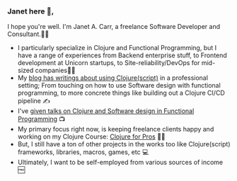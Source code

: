 ### Janet here 🚀,

I hope you're well. I'm Janet A. Carr, a freelance Software Developer and Consultant.👩‍💻

- I particularly specialize in Clojure and Functional Programming, but I have a range of experiences from Backend enterprise stuff, to Frontend development at Unicorn startups, to Site-reliability/DevOps for mid-sized companies👩‍💼
- My [blog has writings about using Clojure(script)](https://blog.janetacarr.com) in a professional setting; From touching on how to use Software design with functional programming, to more concrete things like building out a Clojure CI/CD pipeline ✍️
- I've [given talks on Clojure and Software design in Functional Programming](https://www.youtube.com/playlist?list=PLoAC1Qs8M-1Lhz8E7mOA0ntxLqARIhhhM) 📺
- My primary focus right now, is keeping freelance clients happy and working on my Clojure Course: [Clojure for Pros](https://clojureforpros.com) 👩‍🏫
- But, I still have a ton of other projects in the works too like Clojure(script) frameworks, libraries, macros, games, etc 💻
- Ultimately, I want to be self-employed from various sources of income 🆓

<!--
**janetacarr/janetacarr** is a ✨ _special_ ✨ repository because its `README.md` (this file) appears on your GitHub profile.

Here are some ideas to get you started:

- 🔭 I’m currently working on ...
- 🌱 I’m currently learning ...
- 👯 I’m looking to collaborate on ...
- 🤔 I’m looking for help with ...
- 💬 Ask me about ...
- 📫 How to reach me: ...
- 😄 Pronouns: ...
- ⚡ Fun fact: ...
-->
